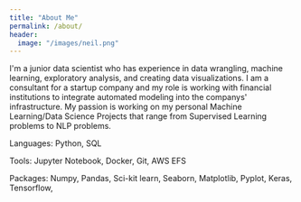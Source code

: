```yaml
---
title: "About Me"
permalink: /about/
header:
  image: "/images/neil.png"
---
```


I'm a junior data scientist who has experience in data wrangling, machine learning, exploratory analysis, and creating data visualizations. I am a consultant for a startup company and my role is working with financial institutions to integrate automated modeling into the companys' infrastructure. My passion is working on my personal Machine Learning/Data Science Projects that range from Supervised Learning problems to NLP problems.

Languages: Python, SQL

Tools: Jupyter Notebook, Docker, Git, AWS EFS

Packages: Numpy, Pandas, Sci-kit learn, Seaborn, Matplotlib, Pyplot, Keras, Tensorflow, 

